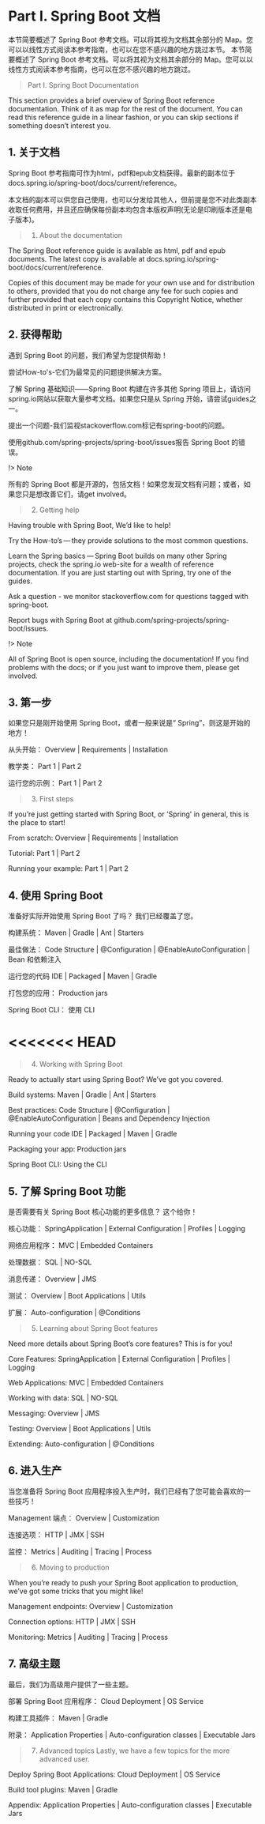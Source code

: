 # Part I. Spring Boot 文档
本节简要概述了 Spring Boot 参考文档。可以将其视为文档其余部分的 Map。您可以以线性方式阅读本参考指南，也可以在您不感兴趣的地方跳过本节。
本节简要概述了 Spring Boot 参考文档。可以将其视为文档其余部分的 Map。您可以以线性方式阅读本参考指南，也可以在您不感兴趣的地方跳过。

> Part I. Spring Boot Documentation

This section provides a brief overview of Spring Boot reference documentation. Think of it as map for the rest of the document. You can read this reference guide in a linear fashion, or you can skip sections if something doesn’t interest you.

## 1. 关于文档
Spring Boot 参考指南可作为html，pdf和epub文档获得。最新的副本位于docs.spring.io/spring-boot/docs/current/reference。

本文档的副本可以供您自己使用，也可以分发给其他人，但前提是您不对此类副本收取任何费用，并且还应确保每份副本均包含本版权声明(无论是印刷版本还是电子版本)。


> 1. About the documentation

The Spring Boot reference guide is available as html, pdf and epub documents. The latest copy is available at docs.spring.io/spring-boot/docs/current/reference.

Copies of this document may be made for your own use and for distribution to others, provided that you do not charge any fee for such copies and further provided that each copy contains this Copyright Notice, whether distributed in print or electronically.

## 2. 获得帮助
遇到 Spring Boot 的问题，我们希望为您提供帮助！

尝试How-to's-它们为最常见的问题提供解决方案。

了解 Spring 基础知识——Spring Boot 构建在许多其他 Spring 项目上，请访问spring.io网站以获取大量参考文档。如果您只是从 Spring 开始，请尝试guides之一。

提出一个问题-我们监视stackoverflow.com标记有spring-boot的问题。

使用github.com/spring-projects/spring-boot/issues报告 Spring Boot 的错误。

!> Note

所有的 Spring Boot 都是开源的，包括文档！如果您发现文档有问题；或者，如果您只是想改善它们，请get involved。


> 2. Getting help

Having trouble with Spring Boot, We’d like to help!

Try the How-to’s — they provide solutions to the most common questions.

Learn the Spring basics — Spring Boot builds on many other Spring projects, check the spring.io web-site for a wealth of reference documentation. If you are just starting out with Spring, try one of the guides.

Ask a question - we monitor stackoverflow.com for questions tagged with spring-boot.

Report bugs with Spring Boot at github.com/spring-projects/spring-boot/issues.

!> Note

All of Spring Boot is open source, including the documentation! If you find problems with the docs; or if you just want to improve them, please get involved.


## 3. 第一步
如果您只是刚开始使用 Spring Boot，或者一般来说是“ Spring”，则这是开始的地方！

从头开始： Overview | Requirements | Installation

教学类： Part 1 | Part 2

运行您的示例： Part 1 | Part 2


> 3. First steps

If you’re just getting started with Spring Boot, or 'Spring' in general, this is the place to start!

From scratch: Overview | Requirements | Installation

Tutorial: Part 1 | Part 2

Running your example: Part 1 | Part 2


## 4. 使用 Spring Boot
准备好实际开始使用 Spring Boot 了吗？ 我们已经覆盖了您。

构建系统： Maven | Gradle | Ant | Starters

最佳做法： Code Structure | @Configuration | @EnableAutoConfiguration | Bean 和依赖注入

运行您的代码 IDE | Packaged | Maven | Gradle

打包您的应用： Production jars

Spring Boot CLI： 使用 CLI


<<<<<<< HEAD
=======
> 4. Working with Spring Boot

Ready to actually start using Spring Boot? We’ve got you covered.

Build systems: Maven | Gradle | Ant | Starters

Best practices: Code Structure | @Configuration | @EnableAutoConfiguration | Beans and Dependency Injection

Running your code IDE | Packaged | Maven | Gradle

Packaging your app: Production jars

Spring Boot CLI: Using the CLI



## 5. 了解 Spring Boot 功能
是否需要有关 Spring Boot 核心功能的更多信息？ 这个给你！

核心功能： SpringApplication | External Configuration | Profiles | Logging

网络应用程序： MVC | Embedded Containers

处理数据： SQL | NO-SQL

消息传递： Overview | JMS

测试： Overview | Boot Applications | Utils

扩展： Auto-configuration | @Conditions



> 5. Learning about Spring Boot features

Need more details about Spring Boot’s core features? This is for you!

Core Features: SpringApplication | External Configuration | Profiles | Logging

Web Applications: MVC | Embedded Containers

Working with data: SQL | NO-SQL

Messaging: Overview | JMS

Testing: Overview | Boot Applications | Utils

Extending: Auto-configuration | @Conditions



## 6. 进入生产
当您准备将 Spring Boot 应用程序投入生产时，我们已经有了您可能会喜欢的一些技巧！

Management 端点： Overview | Customization

连接选项： HTTP | JMX | SSH

监控： Metrics | Auditing | Tracing | Process


> 6. Moving to production

When you’re ready to push your Spring Boot application to production, we’ve got some tricks that you might like!

Management endpoints: Overview | Customization

Connection options: HTTP | JMX | SSH

Monitoring: Metrics | Auditing | Tracing | Process


## 7. 高级主题
最后，我们为高级用户提供了一些主题。

部署 Spring Boot 应用程序： Cloud Deployment | OS Service

构建工具插件： Maven | Gradle

附录： Application Properties | Auto-configuration classes | Executable Jars


> 7. Advanced topics
Lastly, we have a few topics for the more advanced user.

Deploy Spring Boot Applications: Cloud Deployment | OS Service

Build tool plugins: Maven | Gradle

Appendix: Application Properties | Auto-configuration classes | Executable Jars



